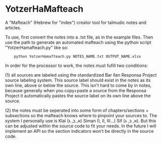 # YotzerHaMafteach
A "Mafteach" (Hebrew for "index") creator tool for talmudic notes and articles.

To use, first convert the notes into a .txt file, as in the example files. Then use the path to generate an automated mafteach using the python script "YotzerHamafteach.py" like so:

        python YotzerHamafteach.py NOTES_NAME.txt OUTPUT_NAME.xlsx

In order for the processor to work, the notes must fufill two conditions:

(1) all sources are labeled using the standardized Bar Ilan Responsa Project source labeling system. This source label should exist in the notes as its own line, above or below the source. This isn't hard to come by in notes, because generally when you copy+paste a source from the Responsa Project it automatically pastes the source label on its own line above the source.

(2) the notes must be seperated into some form of chapters/sections + subsections so the mafteach knows where to pinpoint your sources to. The system I personally use is Klal (א, ב, ג) Siman (I, II, III...) Sif (א, ב, ג). But this can be adjusted within the source code to fit your needs. In the future I will implement an API so the section indicators won't be directly in the source code. 
